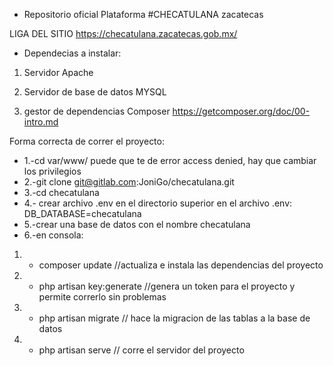 - Repositorio oficial Plataforma #CHECATULANA zacatecas

LIGA DEL SITIO https://checatulana.zacatecas.gob.mx/
- Dependecias a instalar:
    
1. Servidor Apache
    
1. Servidor de base de datos MYSQL 
1. gestor de dependencias Composer https://getcomposer.org/doc/00-intro.md

Forma correcta de correr el proyecto:

- 1.-cd var/www/ puede que te de error access denied, hay que cambiar los privilegios
- 2.-git clone git@gitlab.com:JoniGo/checatulana.git
- 3.-cd checatulana
- 4.- crear archivo .env en el directorio superior en el archivo .env:
        DB_DATABASE=checatulana
- 5.-crear una base de datos con el nombre checatulana
- 6.-en consola:
       
1.  - composer update //actualiza e  instala las dependencias del proyecto
       
1.  - php artisan key:generate //genera un token para el proyecto y permite correrlo sin problemas 
       
1.  - php artisan migrate // hace la migracion de las tablas a la base de datos 

1. - php artisan serve // corre el servidor del proyecto


